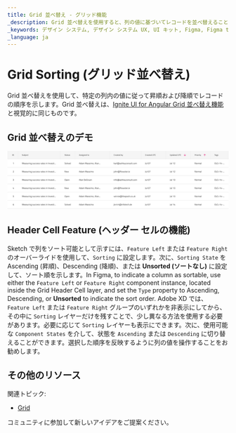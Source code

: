 ```yaml
---
title: Grid 並べ替え - グリッド機能
_description: Grid 並べ替えを使用すると、列の値に基づいてレコードを並べ替えることができます。
_keywords: デザイン システム, デザイン システム UX, UI キット, Figma, Figma to Angular, Figma からコードをエクスポート, Figma to HTML, Figma UI キット, Sketch, Ignite UI for Angular, Sketch to Angular, Angular, Angular デザイン システム, Sketch からコードをエクスポート, Angular 用のデザイン キット, Sketch HTML, Sketch to HTML, Sketch UI キット, Adobe XD, Adobe XD to Angular, Adobe XD からコードをエクスポート, Adobe XD to HTML, Adobe XD UI キット
_language: ja
---
```


# Grid Sorting (グリッド並べ替え)

Grid 並べ替えを使用して、特定の列内の値に従って昇順および降順でレコードの順序を示します。Grid 並べ替えは、[Ignite UI for Angular Grid 並べ替え機能](https://jp.infragistics.com/products/ignite-ui-angular/angular/components/grid/sorting.html)と視覚的に同じものです。

## Grid 並べ替えのデモ

<img class="responsive-img" src="../images/grid_sorting_demo.png" srcset="../images/grid_sorting_demo@2x.png 2x" />

## Header Cell Feature (ヘッダー セルの機能)

Sketch で列をソート可能として示すには、`Feature Left` または `Feature Right` のオーバーライドを使用して、`Sorting` に設定します。次に、`Sorting State` を Ascending (昇順)、Descending (降順)、または **Unsorted (ソートなし)** に設定して、ソート順を示します。In Figma, to indicate a column as sortable, use either the `Feature Left` or `Feature Right` component instance, located inside the Grid Header Cell layer, and set the `Type` property to Ascending, Descending, or **Unsorted** to indicate the sort order. Adobe XD では、`Feature Left` または `Feature Right` グループのいずれかを非表示にしてから、その中に `Sorting` レイヤーだけを残すことで、少し異なる方法を使用する必要があります。必要に応じて `Sorting` レイヤーも表示にできます。次に、使用可能な `Component States` を介して、状態を `Ascending` または `Descending` に切り替えることができます。選択した順序を反映するように列の値を操作することをお勧めします。

## その他のリソース

関連トピック:

- [Grid](grid.md)
  <div class="divider--half"></div>

コミュニティに参加して新しいアイデアをご提案ください。
